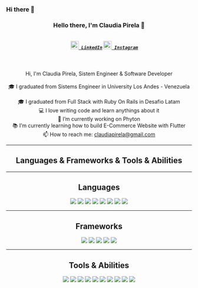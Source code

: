 ### Hi there 👋

<!--
**claudiapirela/claudiapirela** is a ✨ _special_ ✨ repository because its `README.md` (this file) appears on your GitHub profile.

Here are some ideas to get you started:

- 🔭 I’m currently working on ...
- 🌱 I’m currently learning ...
- 👯 I’m looking to collaborate on ...
- 🤔 I’m looking for help with ...
- 💬 Ask me about ...
- 📫 How to reach me: ...
- 😄 Pronouns: ...
- ⚡ Fun fact: ...
-->
<h3 align="center">Hello there, I'm Claudia Pirela 👋</h3>
<h5 align="center">
  <code>
    <a href="https://www.linkedin.com/in/emerson-espinoza-b06131189/" title="LinkedIn"><img width="22" src="https://github.com/zumrudu-anka/zumrudu-anka/blob/master/images/linkedin.svg"> LinkedIn</a></code>
  <code><a href="https://www.instagram.com/emersonxinay/" title="Instagram Profile"><img width="22" src="https://github.com/zumrudu-anka/zumrudu-anka/blob/master/images/instagram.svg"> Instagram</a></code>
</h5>
<br>
<p align="center">
  Hi, I'm Claudia Pirela, Sistem Engineer & Software Developer 
  <br>
  <br>
  🎓 I graduated from Sistems Engineer in University Los Andes - Venezuela
  <br>
   <br>
  🎓 I graduated from Full Stack with Ruby On Rails in Desafio Latam
  <br>
  💻 I love writing code and learn anythings about it
  <br>
  🔬 I’m currently working on Phyton
  <br>
  📚 I’m currently learning how to build E-Commerce Website with Flutter
  <br>
  📫 How to reach me: <a href="mailto: claudiapirela@gmail.com">claudiapirela@gmail.com</a>
</p>

<hr>

<h2 align="center">Languages & Frameworks & Tools & Abilities</h2>

<hr>
<h2 align="center"> Languages </h2>
<p align="center">
  <img src="https://img.icons8.com/ios-filled/32/fa314a/ruby-programming-language.png"/>
  <img src="https://img.icons8.com/color/32/python.png"/>
  <img src="https://img.icons8.com/fluency/32/node-js.png"/>
  <img src="https://img.icons8.com/color/32/javascript.png"/>
  <img src="https://img.icons8.com/officel/32/fa314a/php-logo.png"/>
  
  <img src="https://img.icons8.com/color/32/000000/dart.png"/>
  <img src="https://img.icons8.com/color/32/fa314a/postgreesql.png"/>
  <img src="https://img.icons8.com/color/32/fa314a/mysql-logo.png"/>
</p>
<hr>
<h2 align="center"> Frameworks </h2>
<p align="center">
  <img src="https://img.icons8.com/windows/32/fa314a/ruby-on-rails.png"/>
  <img src="https://img.icons8.com/ios-filled/32/fa314a/laravel.png"/>
  <img src="https://img.icons8.com/officel/32/react.png"/>
  <img src="https://img.icons8.com/color/32/vue-js.png"/>
  <img src="https://img.icons8.com/color/32/000000/flutter.png"/>
  
</p>
<hr>
<h2 align="center">Tools & Abilities</h2>

<p align="center">


  <img src="https://img.icons8.com/external-tal-revivo-color-tal-revivo/32/fa314a/external-docker-a-set-of-coupled-software-as-a-service-logo-color-tal-revivo.png"/>
  <img src="https://img.icons8.com/color/32/fa314a/css3.png"/>
  <img src="https://img.icons8.com/color/32/fa314a/html-5--v1.png"/>
  <img src="https://img.icons8.com/color/32/fa314a/git.png"/>
  <img src="https://img.icons8.com/windows/32/000000/github.png"/>
  <img src="https://img.icons8.com/color/32/000000/bootstrap.png"/>
  <img src="https://img.icons8.com/color/32/000000/heroku.png"/>
  <img src="https://img.icons8.com/external-tal-revivo-color-tal-revivo/32/external-postman-is-the-only-complete-api-development-environment-logo-color-tal-revivo.png"/>
  <img src="https://img.icons8.com/color/32/jira.png"/>
  <img src="https://img.icons8.com/ios-glyphs/32/mac-client.png"/>
</p>

